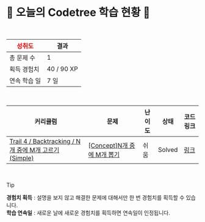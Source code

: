 # 🌲 오늘의 Codetree 학습 현황 🌲

<br />

| <span style="color:red;display:block;text-align:center;"> **성취도**</span> | 결과 |
|---|---|
| 총 문제 수 | 1 |
| 획득 경험치 | 40 / 90 XP |
| 연속 학습 일 | 7 일 |

<br />

|커리큘럼|문제|난이도|상태|코드 링크|
|---|---|---|---|---|
|[Trail 4 / Backtracking / N개 중에 M개 고르기(Simple)](https://www.codetree.ai/trail-info/intermediate-low/)|[[Concept]N개 중에 M개 뽑기](https://www.codetree.ai/trails/complete/curated-cards/intro-n-choose-m/)|쉬움|Solved|[링크](https://github.com/JunHyeokSeo/Codetree-TILs/blob/main/250627/N%EA%B0%9C%20%EC%A4%91%EC%97%90%20M%EA%B0%9C%20%EB%BD%91%EA%B8%B0/n-choose-m.java)|


<br />

> [!TIP]
> **경험치 획득** : 설명을 보지 않고 해결한 문제에 대해서만 한 번 경험치를 획득할 수 있습니다.  
> **학습 연속일** : 새로운 날에 새로운 경험치를 획득하면 연속일이 인정됩니다.


